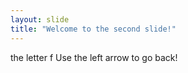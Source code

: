 ```yaml
---
layout: slide
title: "Welcome to the second slide!"
---
```

the letter f
Use the left arrow to go back!
